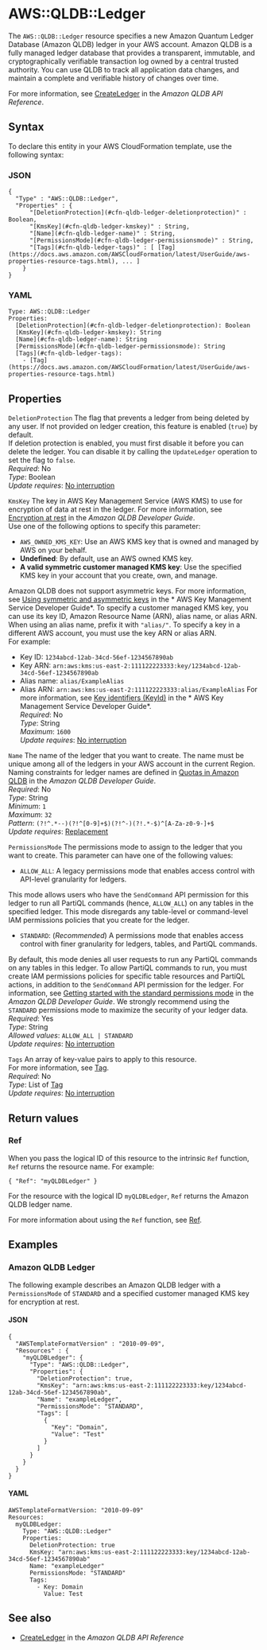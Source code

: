 # AWS::QLDB::Ledger<a name="aws-resource-qldb-ledger"></a>

The `AWS::QLDB::Ledger` resource specifies a new Amazon Quantum Ledger Database \(Amazon QLDB\) ledger in your AWS account\. Amazon QLDB is a fully managed ledger database that provides a transparent, immutable, and cryptographically verifiable transaction log owned by a central trusted authority\. You can use QLDB to track all application data changes, and maintain a complete and verifiable history of changes over time\.

For more information, see [CreateLedger](https://docs.aws.amazon.com/qldb/latest/developerguide/API_CreateLedger.html) in the *Amazon QLDB API Reference*\.

## Syntax<a name="aws-resource-qldb-ledger-syntax"></a>

To declare this entity in your AWS CloudFormation template, use the following syntax:

### JSON<a name="aws-resource-qldb-ledger-syntax.json"></a>

```
{
  "Type" : "AWS::QLDB::Ledger",
  "Properties" : {
      "[DeletionProtection](#cfn-qldb-ledger-deletionprotection)" : Boolean,
      "[KmsKey](#cfn-qldb-ledger-kmskey)" : String,
      "[Name](#cfn-qldb-ledger-name)" : String,
      "[PermissionsMode](#cfn-qldb-ledger-permissionsmode)" : String,
      "[Tags](#cfn-qldb-ledger-tags)" : [ [Tag](https://docs.aws.amazon.com/AWSCloudFormation/latest/UserGuide/aws-properties-resource-tags.html), ... ]
    }
}
```

### YAML<a name="aws-resource-qldb-ledger-syntax.yaml"></a>

```
Type: AWS::QLDB::Ledger
Properties: 
  [DeletionProtection](#cfn-qldb-ledger-deletionprotection): Boolean
  [KmsKey](#cfn-qldb-ledger-kmskey): String
  [Name](#cfn-qldb-ledger-name): String
  [PermissionsMode](#cfn-qldb-ledger-permissionsmode): String
  [Tags](#cfn-qldb-ledger-tags): 
    - [Tag](https://docs.aws.amazon.com/AWSCloudFormation/latest/UserGuide/aws-properties-resource-tags.html)
```

## Properties<a name="aws-resource-qldb-ledger-properties"></a>

`DeletionProtection`  <a name="cfn-qldb-ledger-deletionprotection"></a>
The flag that prevents a ledger from being deleted by any user\. If not provided on ledger creation, this feature is enabled \(`true`\) by default\.  
If deletion protection is enabled, you must first disable it before you can delete the ledger\. You can disable it by calling the `UpdateLedger` operation to set the flag to `false`\.  
*Required*: No  
*Type*: Boolean  
*Update requires*: [No interruption](https://docs.aws.amazon.com/AWSCloudFormation/latest/UserGuide/using-cfn-updating-stacks-update-behaviors.html#update-no-interrupt)

`KmsKey`  <a name="cfn-qldb-ledger-kmskey"></a>
The key in AWS Key Management Service \(AWS KMS\) to use for encryption of data at rest in the ledger\. For more information, see [Encryption at rest](https://docs.aws.amazon.com/qldb/latest/developerguide/encryption-at-rest.html) in the *Amazon QLDB Developer Guide*\.  
Use one of the following options to specify this parameter:  
+  `AWS_OWNED_KMS_KEY`: Use an AWS KMS key that is owned and managed by AWS on your behalf\.
+  **Undefined**: By default, use an AWS owned KMS key\.
+  **A valid symmetric customer managed KMS key**: Use the specified KMS key in your account that you create, own, and manage\.

  Amazon QLDB does not support asymmetric keys\. For more information, see [Using symmetric and asymmetric keys](https://docs.aws.amazon.com/kms/latest/developerguide/symmetric-asymmetric.html) in the * AWS Key Management Service Developer Guide*\.
To specify a customer managed KMS key, you can use its key ID, Amazon Resource Name \(ARN\), alias name, or alias ARN\. When using an alias name, prefix it with `"alias/"`\. To specify a key in a different AWS account, you must use the key ARN or alias ARN\.  
For example:  
+ Key ID: `1234abcd-12ab-34cd-56ef-1234567890ab` 
+ Key ARN: `arn:aws:kms:us-east-2:111122223333:key/1234abcd-12ab-34cd-56ef-1234567890ab` 
+ Alias name: `alias/ExampleAlias` 
+ Alias ARN: `arn:aws:kms:us-east-2:111122223333:alias/ExampleAlias` 
For more information, see [Key identifiers \(KeyId\)](https://docs.aws.amazon.com/kms/latest/developerguide/concepts.html#key-id) in the * AWS Key Management Service Developer Guide*\.  
*Required*: No  
*Type*: String  
*Maximum*: `1600`  
*Update requires*: [No interruption](https://docs.aws.amazon.com/AWSCloudFormation/latest/UserGuide/using-cfn-updating-stacks-update-behaviors.html#update-no-interrupt)

`Name`  <a name="cfn-qldb-ledger-name"></a>
The name of the ledger that you want to create\. The name must be unique among all of the ledgers in your AWS account in the current Region\.  
Naming constraints for ledger names are defined in [Quotas in Amazon QLDB](https://docs.aws.amazon.com/qldb/latest/developerguide/limits.html#limits.naming) in the *Amazon QLDB Developer Guide*\.  
*Required*: No  
*Type*: String  
*Minimum*: `1`  
*Maximum*: `32`  
*Pattern*: `(?!^.*--)(?!^[0-9]+$)(?!^-)(?!.*-$)^[A-Za-z0-9-]+$`  
*Update requires*: [Replacement](https://docs.aws.amazon.com/AWSCloudFormation/latest/UserGuide/using-cfn-updating-stacks-update-behaviors.html#update-replacement)

`PermissionsMode`  <a name="cfn-qldb-ledger-permissionsmode"></a>
The permissions mode to assign to the ledger that you want to create\. This parameter can have one of the following values:  
+  `ALLOW_ALL`: A legacy permissions mode that enables access control with API\-level granularity for ledgers\.

  This mode allows users who have the `SendCommand` API permission for this ledger to run all PartiQL commands \(hence, `ALLOW_ALL`\) on any tables in the specified ledger\. This mode disregards any table\-level or command\-level IAM permissions policies that you create for the ledger\.
+  `STANDARD`: \(*Recommended*\) A permissions mode that enables access control with finer granularity for ledgers, tables, and PartiQL commands\.

  By default, this mode denies all user requests to run any PartiQL commands on any tables in this ledger\. To allow PartiQL commands to run, you must create IAM permissions policies for specific table resources and PartiQL actions, in addition to the `SendCommand` API permission for the ledger\. For information, see [Getting started with the standard permissions mode](https://docs.aws.amazon.com/qldb/latest/developerguide/getting-started-standard-mode.html) in the *Amazon QLDB Developer Guide*\.
We strongly recommend using the `STANDARD` permissions mode to maximize the security of your ledger data\.
*Required*: Yes  
*Type*: String  
*Allowed values*: `ALLOW_ALL | STANDARD`  
*Update requires*: [No interruption](https://docs.aws.amazon.com/AWSCloudFormation/latest/UserGuide/using-cfn-updating-stacks-update-behaviors.html#update-no-interrupt)

`Tags`  <a name="cfn-qldb-ledger-tags"></a>
An array of key\-value pairs to apply to this resource\.  
For more information, see [Tag](https://docs.aws.amazon.com/AWSCloudFormation/latest/UserGuide/aws-properties-resource-tags.html)\.  
*Required*: No  
*Type*: List of [Tag](https://docs.aws.amazon.com/AWSCloudFormation/latest/UserGuide/aws-properties-resource-tags.html)  
*Update requires*: [No interruption](https://docs.aws.amazon.com/AWSCloudFormation/latest/UserGuide/using-cfn-updating-stacks-update-behaviors.html#update-no-interrupt)

## Return values<a name="aws-resource-qldb-ledger-return-values"></a>

### Ref<a name="aws-resource-qldb-ledger-return-values-ref"></a>

 When you pass the logical ID of this resource to the intrinsic `Ref` function, `Ref` returns the resource name\. For example:

 `{ "Ref": "myQLDBLedger" }` 

For the resource with the logical ID `myQLDBLedger`, `Ref` returns the Amazon QLDB ledger name\.

For more information about using the `Ref` function, see [Ref](https://docs.aws.amazon.com/AWSCloudFormation/latest/UserGuide/intrinsic-function-reference-ref.html)\.

## Examples<a name="aws-resource-qldb-ledger--examples"></a>



### Amazon QLDB Ledger<a name="aws-resource-qldb-ledger--examples--Amazon_QLDB_Ledger"></a>

The following example describes an Amazon QLDB ledger with a `PermissionsMode` of `STANDARD` and a specified customer managed KMS key for encryption at rest\.

#### JSON<a name="aws-resource-qldb-ledger--examples--Amazon_QLDB_Ledger--json"></a>

```
{
  "AWSTemplateFormatVersion" : "2010-09-09",
  "Resources" : {
    "myQLDBLedger": {
      "Type": "AWS::QLDB::Ledger",
      "Properties": {
        "DeletionProtection": true,
        "KmsKey": "arn:aws:kms:us-east-2:111122223333:key/1234abcd-12ab-34cd-56ef-1234567890ab",
        "Name": "exampleLedger",
        "PermissionsMode": "STANDARD",
        "Tags": [
          {
            "Key": "Domain",
            "Value": "Test"
          }
        ]
      }
    }
  }
}
```

#### YAML<a name="aws-resource-qldb-ledger--examples--Amazon_QLDB_Ledger--yaml"></a>

```
AWSTemplateFormatVersion: "2010-09-09"
Resources:
  myQLDBLedger: 
    Type: "AWS::QLDB::Ledger"
    Properties:
      DeletionProtection: true
      KmsKey: "arn:aws:kms:us-east-2:111122223333:key/1234abcd-12ab-34cd-56ef-1234567890ab"
      Name: "exampleLedger"
      PermissionsMode: "STANDARD"
      Tags:
        - Key: Domain
          Value: Test
```

## See also<a name="aws-resource-qldb-ledger--seealso"></a>
+  [CreateLedger](https://docs.aws.amazon.com/qldb/latest/developerguide/API_CreateLedger.html) in the *Amazon QLDB API Reference*

